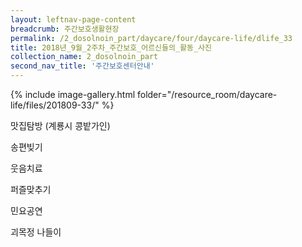 ```yaml
--- 
layout: leftnav-page-content 
breadcrumb: 주간보호생활현장 
permalink: /2_dosolnoin_part/daycare/four/daycare-life/dlife_33
title: 2018년_9월_2주차_주간보호_어르신들의_활동_사진
collection_name: 2_dosolnoin_part
second_nav_title: '주간보호센터안내' 
---
```

{% include image-gallery.html folder="/resource_room/daycare-life/files/201809-33/" %}


맛집탐방 (계룡시 콩밭가인)




송편빚기

웃음치료


퍼즐맞추기


민요공연


괴목정 나들이